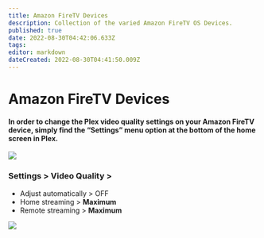 ```yaml
---
title: Amazon FireTV Devices
description: Collection of the varied Amazon FireTV OS Devices.
published: true
date: 2022-08-30T04:42:06.633Z
tags: 
editor: markdown
dateCreated: 2022-08-30T04:41:50.009Z
---
```


# Amazon FireTV Devices

#### In order to change the Plex video quality settings on your Amazon FireTV device, simply find the **“Settings”** menu option at the bottom of the home screen in Plex.

![](https://mediaclients.wiki/firetvsettingsmu.png)

### Settings > Video Quality >

-   Adjust automatically > OFF
-   Home streaming > **Maximum**
-   Remote streaming > **Maximum**

![](https://mediaclients.wiki/firetvvideoqualitymu.png)